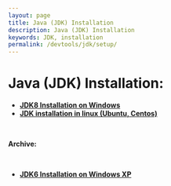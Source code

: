 ```yaml
---
layout: page
title: Java (JDK) Installation
description: Java (JDK) Installation
keywords: JDK, installation
permalink: /devtools/jdk/setup/
---
```


# Java (JDK) Installation:

<ul>
    <li><strong><a href="http://www.guru99.com/install-java.html" rel="nofollow">JDK8 Installation on Windows</a></strong></li>
    <li><strong><a href="/devtools/jdk/setup/linux/">JDK installation in linux (Ubuntu, Centos)</a></strong></li>
</ul>

<br/>

**Archive:**

<br/>

<ul>
    <li><strong><a href="/devtools/jdk/setup/windows/xp/">JDK6 Installation on Windows XP</a></strong></li>
</ul>
